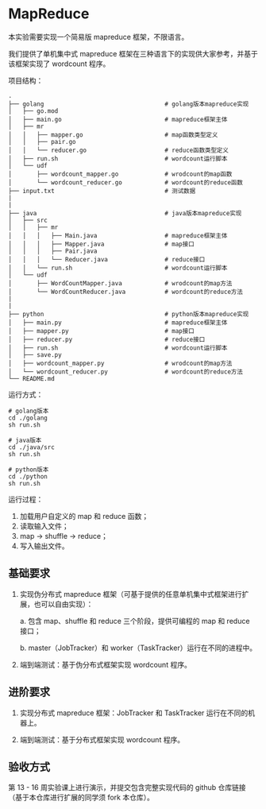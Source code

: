 # MapReduce
本实验需要实现一个简易版 mapreduce 框架，不限语言。

我们提供了单机集中式 mapreduce 框架在三种语言下的实现供大家参考，并基于该框架实现了 wordcount 程序。

项目结构：
```
.
├── golang                                  # golang版本mapreduce实现
│   ├── go.mod
│   ├── main.go                             # mapreduce框架主体
│   ├── mr
│   │   ├── mapper.go                       # map函数类型定义
│   │   ├── pair.go
│   │   └── reducer.go                      # reduce函数类型定义
│   ├── run.sh                              # wordcount运行脚本
│   └── udf
│       ├── wordcount_mapper.go             # wrodcount的map函数
│       └── wordcount_reducer.go            # wordcount的reduce函数
├── input.txt                               # 测试数据
|
|
├── java                                    # java版本mapreduce实现
│   ├── src
│   │   ├── mr
│   │   │   ├── Main.java                   # mapreduce框架主体
│   │   │   ├── Mapper.java                 # map接口
│   │   │   ├── Pair.java                   
│   │   │   └── Reducer.java                # reduce接口
│   │   └── run.sh                          # wordcount运行脚本
│   └── udf
│       ├── WordCountMapper.java            # wrodcount的map方法
│       └── WordCountReducer.java           # wordcount的reduce方法
|
|
├── python                                  # python版本mapreduce实现
│   ├── main.py                             # mapreduce框架主体
│   ├── mapper.py                           # map接口
│   ├── reducer.py                          # reduce接口
│   ├── run.sh                              # wordcount运行脚本
│   ├── save.py         
│   ├── wordcount_mapper.py                 # wrodcount的map方法
│   └── wordcount_reducer.py                # wordcount的reduce方法
└── README.md
```

运行方式：

```
# golang版本
cd ./golang
sh run.sh

# java版本
cd ./java/src
sh run.sh

# python版本
cd ./python
sh run.sh
```

运行过程：

1. 加载用户自定义的 map 和 reduce 函数；
2. 读取输入文件；
3. map -> shuffle -> reduce；
4. 写入输出文件。

## 基础要求

1. 实现伪分布式 mapreduce 框架（可基于提供的任意单机集中式框架进行扩展，也可以自由实现）：
    
    a. 包含 map、shuffle 和 reduce 三个阶段，提供可编程的 map 和 reduce 接口；
    
    b. master（JobTracker）和 worker（TaskTracker）运行在不同的进程中。

2. 端到端测试：基于伪分布式框架实现 wordcount 程序。

## 进阶要求

1. 实现分布式 mapreduce 框架：JobTracker 和 TaskTracker 运行在不同的机器上。

2. 端到端测试：基于分布式框架实现 wordcount 程序。

## 验收方式

第 13 - 16 周实验课上进行演示，并提交包含完整实现代码的 github 仓库链接（基于本仓库进行扩展的同学须 fork 本仓库）。

